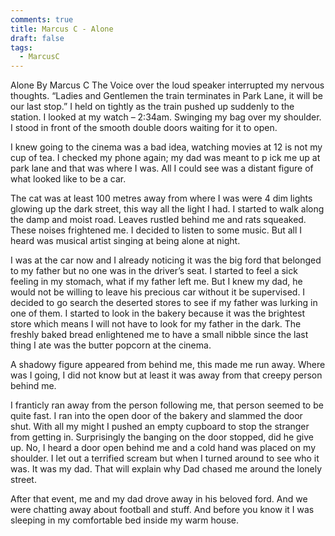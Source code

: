 ```yaml
---
comments: true
title: Marcus C - Alone
draft: false
tags:
  - MarcusC
---
```

 
Alone 
By Marcus C
The Voice over the loud speaker interrupted my nervous thoughts. “Ladies and Gentlemen the train terminates in Park Lane, it will be our last stop.” I held on tightly as the train pushed up suddenly to the station. I looked at my watch – 2:34am. Swinging my bag over my shoulder. I stood in front of the smooth double doors waiting for it to open.
 
I knew going to the cinema was a bad idea, watching movies at 12 is not my cup of tea. I checked my phone again; my dad was meant to p ick me up at park lane and that was where I was. All I could see was a distant figure of what looked like to be a car.
 
The cat was at least 100 metres away from where I was were 4 dim lights glowing up the dark street, this way all the light I had. I started to walk along the damp and moist road. Leaves rustled behind me and rats squeaked. These noises frightened me. I decided to listen to some music. But all I heard was musical artist singing at being alone at night.
 
I was at the car now and I already noticing it was the big ford that belonged to my father but no one was in the driver’s seat. I started to feel a sick feeling in my stomach, what if my father left me. But I knew my dad, he would not be willing to leave his precious car without it be supervised. I decided to go search the deserted stores to see if my father was lurking in one of them. I started to look in the bakery because it was the brightest store which means I will not have to look for my father in the dark. The freshly baked bread enlightened me to have a small nibble since the last thing I ate was the butter popcorn at the cinema.
 
A shadowy figure appeared from behind me, this made me run away. Where was I going, I did not know but at least it was away from that creepy person behind me.
 
I franticly ran away from the person following me, that person seemed to be quite fast. I ran into the open door of the bakery and slammed the door shut. With all my might I pushed an empty cupboard to stop the stranger from getting in. Surprisingly the banging on the door stopped, did he give up. No, I heard a door open behind me and a cold hand was placed on my shoulder. I let out a terrified scream but when I turned around to see who it was. It was my dad. That will explain why Dad chased me around the lonely street.
 
After that event, me and my dad drove away in his beloved ford. And we were chatting away about football and stuff. And before you know it I was sleeping in my comfortable bed inside my warm house.    